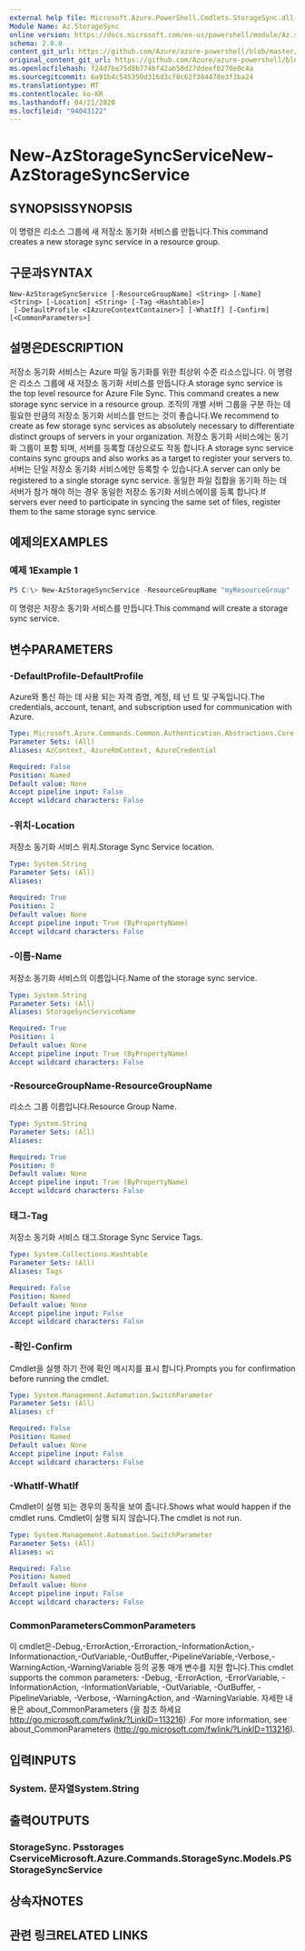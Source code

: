 ```yaml
---
external help file: Microsoft.Azure.PowerShell.Cmdlets.StorageSync.dll-Help.xml
Module Name: Az.StorageSync
online version: https://docs.microsoft.com/en-us/powershell/module/Az.storagesync/new-Azstoragesyncservice
schema: 2.0.0
content_git_url: https://github.com/Azure/azure-powershell/blob/master/src/StorageSync/StorageSync/help/New-AzStorageSyncService.md
original_content_git_url: https://github.com/Azure/azure-powershell/blob/master/src/StorageSync/StorageSync/help/New-AzStorageSyncService.md
ms.openlocfilehash: f24d7be75d8b774bf42ab50d27ddeef0270e0c4a
ms.sourcegitcommit: 6a91b4c545350d316d3cf8c62f384478e3f3ba24
ms.translationtype: MT
ms.contentlocale: ko-KR
ms.lasthandoff: 04/21/2020
ms.locfileid: "94043122"
---
```

# <span data-ttu-id="34023-101">New-AzStorageSyncService</span><span class="sxs-lookup"><span data-stu-id="34023-101">New-AzStorageSyncService</span></span>

## <span data-ttu-id="34023-102">SYNOPSIS</span><span class="sxs-lookup"><span data-stu-id="34023-102">SYNOPSIS</span></span>
<span data-ttu-id="34023-103">이 명령은 리소스 그룹에 새 저장소 동기화 서비스를 만듭니다.</span><span class="sxs-lookup"><span data-stu-id="34023-103">This command creates a new storage sync service in a resource group.</span></span>

## <span data-ttu-id="34023-104">구문과</span><span class="sxs-lookup"><span data-stu-id="34023-104">SYNTAX</span></span>

```
New-AzStorageSyncService [-ResourceGroupName] <String> [-Name] <String> [-Location] <String> [-Tag <Hashtable>]
 [-DefaultProfile <IAzureContextContainer>] [-WhatIf] [-Confirm] [<CommonParameters>]
```

## <span data-ttu-id="34023-105">설명은</span><span class="sxs-lookup"><span data-stu-id="34023-105">DESCRIPTION</span></span>
<span data-ttu-id="34023-106">저장소 동기화 서비스는 Azure 파일 동기화를 위한 최상위 수준 리소스입니다. 이 명령은 리소스 그룹에 새 저장소 동기화 서비스를 만듭니다.</span><span class="sxs-lookup"><span data-stu-id="34023-106">A storage sync service is the top level resource for Azure File Sync. This command creates a new storage sync service in a resource group.</span></span> <span data-ttu-id="34023-107">조직의 개별 서버 그룹을 구분 하는 데 필요한 만큼의 저장소 동기화 서비스를 만드는 것이 좋습니다.</span><span class="sxs-lookup"><span data-stu-id="34023-107">We recommend to create as few storage sync services as absolutely necessary to differentiate distinct groups of servers in your organization.</span></span> <span data-ttu-id="34023-108">저장소 동기화 서비스에는 동기화 그룹이 포함 되며, 서버를 등록할 대상으로도 작동 합니다.</span><span class="sxs-lookup"><span data-stu-id="34023-108">A storage sync service contains sync groups and also works as a target to register your servers to.</span></span> <span data-ttu-id="34023-109">서버는 단일 저장소 동기화 서비스에만 등록할 수 있습니다.</span><span class="sxs-lookup"><span data-stu-id="34023-109">A server can only be registered to a single storage sync service.</span></span> <span data-ttu-id="34023-110">동일한 파일 집합을 동기화 하는 데 서버가 참가 해야 하는 경우 동일한 저장소 동기화 서비스에이를 등록 합니다.</span><span class="sxs-lookup"><span data-stu-id="34023-110">If servers ever need to participate in syncing the same set of files, register them to the same storage sync service.</span></span>

## <span data-ttu-id="34023-111">예제의</span><span class="sxs-lookup"><span data-stu-id="34023-111">EXAMPLES</span></span>

### <span data-ttu-id="34023-112">예제 1</span><span class="sxs-lookup"><span data-stu-id="34023-112">Example 1</span></span>
```powershell
PS C:\> New-AzStorageSyncService -ResourceGroupName "myResourceGroup" -Location "myLocation" -StorageSyncServiceName "myStorageSyncServiceName"
```

<span data-ttu-id="34023-113">이 명령은 저장소 동기화 서비스를 만듭니다.</span><span class="sxs-lookup"><span data-stu-id="34023-113">This command will create a storage sync service.</span></span>

## <span data-ttu-id="34023-114">변수</span><span class="sxs-lookup"><span data-stu-id="34023-114">PARAMETERS</span></span>

### <span data-ttu-id="34023-115">-DefaultProfile</span><span class="sxs-lookup"><span data-stu-id="34023-115">-DefaultProfile</span></span>
<span data-ttu-id="34023-116">Azure와 통신 하는 데 사용 되는 자격 증명, 계정, 테 넌 트 및 구독입니다.</span><span class="sxs-lookup"><span data-stu-id="34023-116">The credentials, account, tenant, and subscription used for communication with Azure.</span></span>

```yaml
Type: Microsoft.Azure.Commands.Common.Authentication.Abstractions.Core.IAzureContextContainer
Parameter Sets: (All)
Aliases: AzContext, AzureRmContext, AzureCredential

Required: False
Position: Named
Default value: None
Accept pipeline input: False
Accept wildcard characters: False
```

### <span data-ttu-id="34023-117">-위치</span><span class="sxs-lookup"><span data-stu-id="34023-117">-Location</span></span>
<span data-ttu-id="34023-118">저장소 동기화 서비스 위치.</span><span class="sxs-lookup"><span data-stu-id="34023-118">Storage Sync Service location.</span></span>

```yaml
Type: System.String
Parameter Sets: (All)
Aliases:

Required: True
Position: 2
Default value: None
Accept pipeline input: True (ByPropertyName)
Accept wildcard characters: False
```

### <span data-ttu-id="34023-119">-이름</span><span class="sxs-lookup"><span data-stu-id="34023-119">-Name</span></span>
<span data-ttu-id="34023-120">저장소 동기화 서비스의 이름입니다.</span><span class="sxs-lookup"><span data-stu-id="34023-120">Name of the storage sync service.</span></span>

```yaml
Type: System.String
Parameter Sets: (All)
Aliases: StorageSyncServiceName

Required: True
Position: 1
Default value: None
Accept pipeline input: True (ByPropertyName)
Accept wildcard characters: False
```

### <span data-ttu-id="34023-121">-ResourceGroupName</span><span class="sxs-lookup"><span data-stu-id="34023-121">-ResourceGroupName</span></span>
<span data-ttu-id="34023-122">리소스 그룹 이름입니다.</span><span class="sxs-lookup"><span data-stu-id="34023-122">Resource Group Name.</span></span>

```yaml
Type: System.String
Parameter Sets: (All)
Aliases:

Required: True
Position: 0
Default value: None
Accept pipeline input: True (ByPropertyName)
Accept wildcard characters: False
```

### <span data-ttu-id="34023-123">태그</span><span class="sxs-lookup"><span data-stu-id="34023-123">-Tag</span></span>
<span data-ttu-id="34023-124">저장소 동기화 서비스 태그.</span><span class="sxs-lookup"><span data-stu-id="34023-124">Storage Sync Service Tags.</span></span>

```yaml
Type: System.Collections.Hashtable
Parameter Sets: (All)
Aliases: Tags

Required: False
Position: Named
Default value: None
Accept pipeline input: False
Accept wildcard characters: False
```

### <span data-ttu-id="34023-125">-확인</span><span class="sxs-lookup"><span data-stu-id="34023-125">-Confirm</span></span>
<span data-ttu-id="34023-126">Cmdlet을 실행 하기 전에 확인 메시지를 표시 합니다.</span><span class="sxs-lookup"><span data-stu-id="34023-126">Prompts you for confirmation before running the cmdlet.</span></span>

```yaml
Type: System.Management.Automation.SwitchParameter
Parameter Sets: (All)
Aliases: cf

Required: False
Position: Named
Default value: None
Accept pipeline input: False
Accept wildcard characters: False
```

### <span data-ttu-id="34023-127">-WhatIf</span><span class="sxs-lookup"><span data-stu-id="34023-127">-WhatIf</span></span>
<span data-ttu-id="34023-128">Cmdlet이 실행 되는 경우의 동작을 보여 줍니다.</span><span class="sxs-lookup"><span data-stu-id="34023-128">Shows what would happen if the cmdlet runs.</span></span> <span data-ttu-id="34023-129">Cmdlet이 실행 되지 않습니다.</span><span class="sxs-lookup"><span data-stu-id="34023-129">The cmdlet is not run.</span></span>

```yaml
Type: System.Management.Automation.SwitchParameter
Parameter Sets: (All)
Aliases: wi

Required: False
Position: Named
Default value: None
Accept pipeline input: False
Accept wildcard characters: False
```

### <span data-ttu-id="34023-130">CommonParameters</span><span class="sxs-lookup"><span data-stu-id="34023-130">CommonParameters</span></span>
<span data-ttu-id="34023-131">이 cmdlet은-Debug,-ErrorAction,-Erroraction,-InformationAction,-Informationaction,-OutVariable,-OutBuffer,-PipelineVariable,-Verbose,-WarningAction,-WarningVariable 등의 공통 매개 변수를 지원 합니다.</span><span class="sxs-lookup"><span data-stu-id="34023-131">This cmdlet supports the common parameters: -Debug, -ErrorAction, -ErrorVariable, -InformationAction, -InformationVariable, -OutVariable, -OutBuffer, -PipelineVariable, -Verbose, -WarningAction, and -WarningVariable.</span></span> <span data-ttu-id="34023-132">자세한 내용은 about_CommonParameters (을 참조 하세요 http://go.microsoft.com/fwlink/?LinkID=113216) .</span><span class="sxs-lookup"><span data-stu-id="34023-132">For more information, see about_CommonParameters (http://go.microsoft.com/fwlink/?LinkID=113216).</span></span>

## <span data-ttu-id="34023-133">입력</span><span class="sxs-lookup"><span data-stu-id="34023-133">INPUTS</span></span>

### <span data-ttu-id="34023-134">System. 문자열</span><span class="sxs-lookup"><span data-stu-id="34023-134">System.String</span></span>

## <span data-ttu-id="34023-135">출력</span><span class="sxs-lookup"><span data-stu-id="34023-135">OUTPUTS</span></span>

### <span data-ttu-id="34023-136">StorageSync. Psstorages Cservice</span><span class="sxs-lookup"><span data-stu-id="34023-136">Microsoft.Azure.Commands.StorageSync.Models.PSStorageSyncService</span></span>

## <span data-ttu-id="34023-137">상속자</span><span class="sxs-lookup"><span data-stu-id="34023-137">NOTES</span></span>

## <span data-ttu-id="34023-138">관련 링크</span><span class="sxs-lookup"><span data-stu-id="34023-138">RELATED LINKS</span></span>
